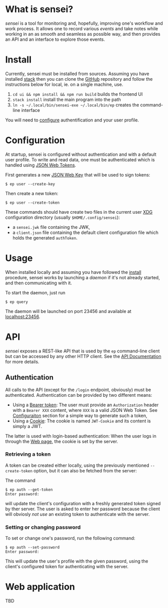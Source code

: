 # What is sensei?

_sensei_ is a tool for monitoring and, hopefully, improving one's workflow and work process. It allows one to record various _events_ and take notes while working in an as smooth and seamless as possible way, and then provides an API and an interface to explore those events.

# Install

Currently, sensei must be installed from sources. Assuming you have installed [stack](http://haskellstack.org) then you can clone the [GitHub](https://github.com/abailly/sensei) repository and follow the instructions below for local, ie. on a single machine, use.

1. `cd ui && npm install && npm run build` builds the frontend UI
2. `stack install` install the main program into the path
3. `ln -s ~/.local/bin/sensei-exe ~/.local/bin/ep` creates the command-line interface

You will need to [configure](#configuration) authentification and your user profile.

# Configuration

At startup, sensei is configured without authentication and with a default user profile. To write and read data, one must be authenticated which is handled using [JSON Web Tokens](https://jwt.io/).

First generates a new [JSON Web Key](https://datatracker.ietf.org/doc/html/rfc7517) that will be used to sign tokens:

```
$ ep user --create-key
```

Then create a new token:

```
$ ep user --create-token
```

These commands should have create two files in the current user [XDG](https://specifications.freedesktop.org/basedir-spec/basedir-spec-latest.html) configuration directory (usually `$HOME/.config/sensei`):

* a `sensei.jwk` file containing the JWK,
* a `client.json` file containing the default client configuration file which holds the generated `authToken`.

# Usage

When installed locally and assuming you have followed the [install](#install) procedure, sensei works by launching a _daemon_ if it's not already started, and then communicating with it.

To start the daemon, just run

```
$ ep query
```

The daemon will be launched on port 23456 and available at [localhost:23456](http://localhost:23456).

# API

_sensei_ exposes a REST-like API that is used by the `ep` command-line client but can be accessed by any other HTTP client. See the [API Documentation](swagger.md) for more details.

## Authentication

All calls to the API (except for the `/login` endpoint, obviously) must be authenticated. Authentication can be provided by two different means:

* Using a [Bearer token](https://datatracker.ietf.org/doc/html/rfc6750): The user must provide an `Authorization` header with a `Bearer XXX` content, where `XXX` is a valid JSON Web Token. See [Configuraiton](#configuration) section for a simple way to generate such a token,
* Using a [Cookie](https://developer.mozilla.org/en-US/docs/Web/HTTP/Cookies): The cookie is named `JWT-Cookie` and its content is simply a JWT.

The latter is used with login-based authentication: When the user logs in through the [Web page](#web-application), the cookie is set by the server.

### Retrieving a token

A token can be created either locally, using the previously mentioned `--create-token` option, but it can also be fetched from the server:

The command

```
$ ep auth --get-token
Enter password:
```

will update the client's configuration with a freshly generated token signed by ther server. The user is asked to enter her password because the client will obviosly *not use* an existing token to authenticate with the server.

### Setting or changing password

To set or change one's password, run the following command:

```
$ ep auth --set-password
Enter password:
```

This will update the user's profile with the given password, using the client's configured token for authenticating with the server.

# Web application

TBD
